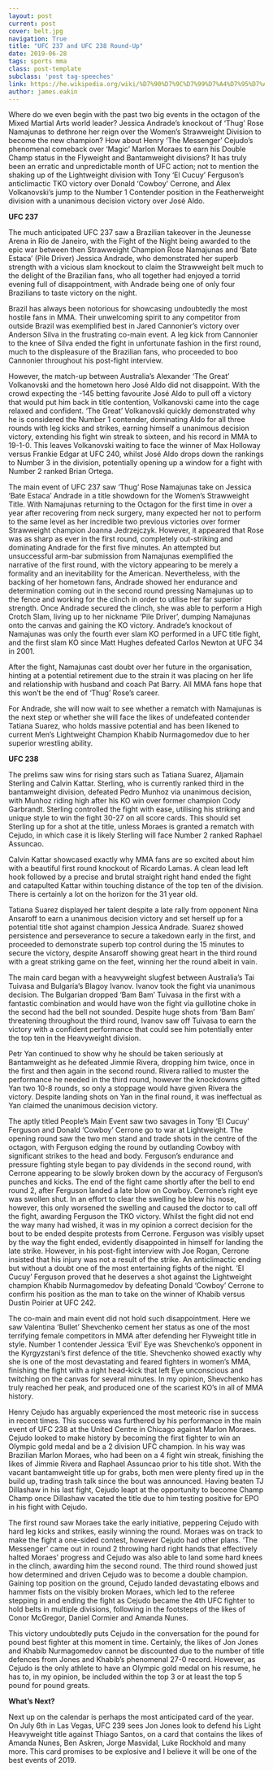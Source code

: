 ```yaml
---
layout: post
current: post
cover: belt.jpg
navigation: True
title: "UFC 237 and UFC 238 Round-Up"
date: 2019-06-28
tags: sports mma
class: post-template
subclass: 'post tag-speeches'
link: https://he.wikipedia.org/wiki/%D7%90%D7%9C%D7%99%D7%A4%D7%95%D7%AA_%D7%94%D7%9C%D7%97%D7%99%D7%9E%D7%94_%D7%94%D7%90%D7%95%D7%9C%D7%98%D7%99%D7%9E%D7%98%D7%99%D7%91%D7%99%D7%AA#/media/%D7%A7%D7%95%D7%91%D7%A5:UFC_Championship_Belt.jpg
author: james.eakin
---
```

Where do we even begin with the past two big events in the octagon of the Mixed Martial Arts world leader? Jessica Andrade’s knockout of ‘Thug’ Rose Namajunas to dethrone her reign over the Women’s Strawweight Division to become the new champion? How about Henry ‘The Messenger’ Cejudo’s phenomenal comeback over ‘Magic’ Marlon Moraes to earn his Double Champ status in the Flyweight and Bantamweight divisions? It has truly been an erratic and unpredictable month of UFC action; not to mention the shaking up of the Lightweight division with Tony ‘El Cucuy’ Ferguson’s anticlimactic TKO victory over Donald ‘Cowboy’ Cerrone, and Alex Volkanovski’s jump to the Number 1 Contender position in the Featherweight division with a unanimous decision victory over José Aldo.

  

**UFC 237**

  

The much anticipated UFC 237 saw a Brazilian takeover in the Jeunesse Arena in Rio de Janeiro, with the Fight of the Night being awarded to the epic war between then Strawweight Champion Rose Namajunas and ‘Bate Estaca’ (Pile Driver) Jessica Andrade, who demonstrated her superb strength with a vicious slam knockout to claim the Strawweight belt much to the delight of the Brazilian fans, who all together had enjoyed a torrid evening full of disappointment, with Andrade being one of only four Brazilians to taste victory on the night.

  

Brazil has always been notorious for showcasing undoubtedly the most hostile fans in MMA. Their unwelcoming spirit to any competitor from outside Brazil was exemplified best in Jared Cannonier’s victory over Anderson Silva in the frustrating co-main event. A leg kick from Cannonier to the knee of Silva ended the fight in unfortunate fashion in the first round, much to the displeasure of the Brazilian fans, who proceeded to boo Cannonier throughout his post-fight interview.

  

However, the match-up between Australia’s Alexander ‘The Great’ Volkanovski and the hometown hero José Aldo did not disappoint. With the crowd expecting the -145 betting favourite José Aldo to pull off a victory that would put him back in title contention, Volkanovski came into the cage relaxed and confident. ‘The Great’ Volkanovski quickly demonstrated why he is considered the Number 1 contender, dominating Aldo for all three rounds with leg kicks and strikes, earning himself a unanimous decision victory, extending his fight win streak to sixteen, and his record in MMA to 19-1-0. This leaves Volkanovski waiting to face the winner of Max Holloway versus Frankie Edgar at UFC 240, whilst José Aldo drops down the rankings to Number 3 in the division, potentially opening up a window for a fight with Number 2 ranked Brian Ortega.

  

The main event of UFC 237 saw ‘Thug’ Rose Namajunas take on Jessica ‘Bate Estaca’ Andrade in a title showdown for the Women’s Strawweight Title. With Namajunas returning to the Octagon for the first time in over a year after recovering from neck surgery, many expected her not to perform to the same level as her incredible two previous victories over former Strawweight champion Joanna Jedrzejczyk. However, it appeared that Rose was as sharp as ever in the first round, completely out-striking and dominating Andrade for the first five minutes. An attempted but unsuccessful arm-bar submission from Namajunas exemplified the narrative of the first round, with the victory appearing to be merely a formality and an inevitability for the American. Nevertheless, with the backing of her hometown fans, Andrade showed her endurance and determination coming out in the second round pressing Namajunas up to the fence and working for the clinch in order to utilise her far superior strength. Once Andrade secured the clinch, she was able to perform a High Crotch Slam, living up to her nickname ‘Pile Driver’, dumping Namajunas onto the canvas and gaining the KO victory. Andrade’s knockout of Namajunas was only the fourth ever slam KO performed in a UFC title fight, and the first slam KO since Matt Hughes defeated Carlos Newton at UFC 34 in 2001.

  

After the fight, Namajunas cast doubt over her future in the organisation, hinting at a potential retirement due to the strain it was placing on her life and relationship with husband and coach Pat Barry. All MMA fans hope that this won’t be the end of ‘Thug’ Rose’s career.

  

For Andrade, she will now wait to see whether a rematch with Namajunas is the next step or whether she will face the likes of undefeated contender Tatiana Suarez, who holds massive potential and has been likened to current Men’s Lightweight Champion Khabib Nurmagomedov due to her superior wrestling ability.

  

**UFC 238**

  
  

The prelims saw wins for rising stars such as Tatiana Suarez, Aljamain Sterling and Calvin Kattar. Sterling, who is currently ranked third in the bantamweight division, defeated Pedro Munhoz via unanimous decision, with Munhoz riding high after his KO win over former champion Cody Garbrandt. Sterling controlled the fight with ease, utilising his striking and unique style to win the fight 30-27 on all score cards. This should set Sterling up for a shot at the title, unless Moraes is granted a rematch with Cejudo, in which case it is likely Sterling will face Number 2 ranked Raphael Assuncao.

  

Calvin Kattar showcased exactly why MMA fans are so excited about him with a beautiful first round knockout of Ricardo Lamas. A clean lead left hook followed by a precise and brutal straight right hand ended the fight and catapulted Kattar within touching distance of the top ten of the division. There is certainly a lot on the horizon for the 31 year old.

  

Tatiana Suarez displayed her talent despite a late rally from opponent Nina Ansaroff to earn a unanimous decision victory and set herself up for a potential title shot against champion Jessica Andrade. Suarez showed persistence and perseverance to secure a takedown early in the first, and proceeded to demonstrate superb top control during the 15 minutes to secure the victory, despite Ansaroff showing great heart in the third round with a great striking game on the feet, winning her the round albeit in vain.

  

The main card began with a heavyweight slugfest between Australia’s Tai Tuivasa and Bulgaria’s Blagoy Ivanov. Ivanov took the fight via unanimous decision. The Bulgarian dropped ‘Bam Bam’ Tuivasa in the first with a fantastic combination and would have won the fight via guillotine choke in the second had the bell not sounded. Despite huge shots from ‘Bam Bam’ threatening throughout the third round, Ivanov saw off Tuivasa to earn the victory with a confident performance that could see him potentially enter the top ten in the Heavyweight division.

  

Petr Yan continued to show why he should be taken seriously at Bantamweight as he defeated Jimmie Rivera, dropping him twice, once in the first and then again in the second round. Rivera rallied to muster the performance he needed in the third round, however the knockdowns gifted Yan two 10-8 rounds, so only a stoppage would have given Rivera the victory. Despite landing shots on Yan in the final round, it was ineffectual as Yan claimed the unanimous decision victory.

  

The aptly titled People’s Main Event saw two savages in Tony ‘El Cucuy’ Ferguson and Donald ‘Cowboy’ Cerrone go to war at Lightweight. The opening round saw the two men stand and trade shots in the centre of the octagon, with Ferguson edging the round by outlanding Cowboy with significant strikes to the head and body. Ferguson’s endurance and pressure fighting style began to pay dividends in the second round, with Cerrone appearing to be slowly broken down by the accuracy of Ferguson’s punches and kicks. The end of the fight came shortly after the bell to end round 2, after Ferguson landed a late blow on Cowboy. Cerrone’s right eye was swollen shut. In an effort to clear the swelling he blew his nose, however, this only worsened the swelling and caused the doctor to call off the fight, awarding Ferguson the TKO victory. Whilst the fight did not end the way many had wished, it was in my opinion a correct decision for the bout to be ended despite protests from Cerrone. Ferguson was visibly upset by the way the fight ended, evidently disappointed in himself for landing the late strike. However, in his post-fight interview with Joe Rogan, Cerrone insisted that his injury was not a result of the strike. An anticlimactic ending but without a doubt one of the most entertaining fights of the night. ‘El Cucuy’ Ferguson proved that he deserves a shot against the Lightweight champion Khabib Nurmagomedov by defeating Donald ‘Cowboy’ Cerrone to confirm his position as the man to take on the winner of Khabib versus Dustin Poirier at UFC 242.

  

The co-main and main event did not hold such disappointment. Here we saw Valentina ‘Bullet’ Shevchenko cement her status as one of the most terrifying female competitors in MMA after defending her Flyweight title in style. Number 1 contender Jessica ‘Evil’ Eye was Shevchenko’s opponent in the Kyrgyzstani’s first defence of the title. Shevchenko showed exactly why she is one of the most devastating and feared fighters in women’s MMA, finishing the fight with a right head-kick that left Eye unconscious and twitching on the canvas for several minutes. In my opinion, Shevchenko has truly reached her peak, and produced one of the scariest KO’s in all of MMA history.

  

Henry Cejudo has arguably experienced the most meteoric rise in success in recent times. This success was furthered by his performance in the main event of UFC 238 at the United Centre in Chicago against Marlon Moraes. Cejudo looked to make history by becoming the first fighter to win an Olympic gold medal and be a 2 division UFC champion. In his way was Brazilian Marlon Moraes, who had been on a 4 fight win streak, finishing the likes of Jimmie Rivera and Raphael Assuncao prior to his title shot. With the vacant bantamweight title up for grabs, both men were plenty fired up in the build up, trading trash talk since the bout was announced. Having beaten TJ Dillashaw in his last fight, Cejudo leapt at the opportunity to become Champ Champ once Dillashaw vacated the title due to him testing positive for EPO in his fight with Cejudo.

  

The first round saw Moraes take the early initiative, peppering Cejudo with hard leg kicks and strikes, easily winning the round. Moraes was on track to make the fight a one-sided contest, however Cejudo had other plans. ‘The Messenger’ came out in round 2 throwing hard right hands that effectively halted Moraes’ progress and Cejudo was also able to land some hard knees in the clinch, awarding him the second round. The third round showed just how determined and driven Cejudo was to become a double champion. Gaining top position on the ground, Cejudo landed devastating elbows and hammer fists on the visibly broken Moraes, which led to the referee stepping in and ending the fight as Cejudo became the 4th UFC fighter to hold belts in multiple divisions, following in the footsteps of the likes of Conor McGregor, Daniel Cormier and Amanda Nunes.

  

This victory undoubtedly puts Cejudo in the conversation for the pound for pound best fighter at this moment in time. Certainly, the likes of Jon Jones and Khabib Nurmagomedov cannot be discounted due to the number of title defences from Jones and Khabib’s phenomenal 27-0 record. However, as Cejudo is the only athlete to have an Olympic gold medal on his resume, he has to, in my opinion, be included within the top 3 or at least the top 5 pound for pound greats.

  

**What’s Next?**

  

Next up on the calendar is perhaps the most anticipated card of the year. On July 6th in Las Vegas, UFC 239 sees Jon Jones look to defend his Light Heavyweight title against Thiago Santos, on a card that contains the likes of Amanda Nunes, Ben Askren, Jorge Masvidal, Luke Rockhold and many more. This card promises to be explosive and I believe it will be one of the best events of 2019.


